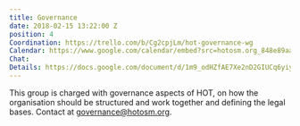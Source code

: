 ```yaml
---
title: Governance
date: 2018-02-15 13:22:00 Z
position: 4
Coordination: https://trello.com/b/Cg2cpjLm/hot-governance-wg
Calendar: https://www.google.com/calendar/embed?src=hotosm.org_848e89aaiab04ag94d23rqn558%40group.calendar.google.com
Chat: 
Details: https://docs.google.com/document/d/1m9_odHZfAE7Xe2nD2GIUCq6yiyczuTvi0uJNEdXQmd0/edit
---
```


This group is charged with governance aspects of HOT, on how the organisation should be structured and work together and defining the legal bases. Contact at [governance@hotosm.org](mailto:governance@hotosm.org).